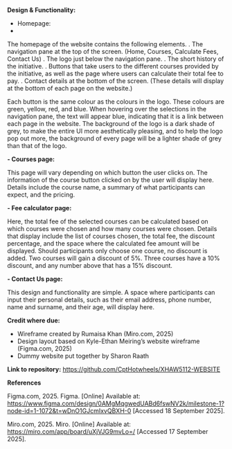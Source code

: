 **Design & Functionality:**

-	Homepage:
-	
The homepage of the website contains the following elements.
.  The navigation pane at the top of the screen. (Home, Courses, Calculate Fees, Contact Us)
. The logo just below the navigation pane.
. The short history of the initiative.
. Buttons that take users to the different courses provided by the initiative, as well as the page where users can calculate their total fee to pay.
. Contact details at the bottom of the screen. (These details will display at the bottom of each page on the website.)
 	
Each button is the same colour as the colours in the logo. These colours are green, yellow, red, and blue.
When hovering over the selections in the navigation pane, the text will appear blue, indicating that it is a link between each page in the website. The background of the logo is a dark shade of grey, to make the entire UI more aesthetically pleasing, and to help the logo pop out more, the background of every page will be a lighter shade of grey than that of the logo.

**-	Courses page:**

This page will vary depending on which button the user clicks on. The information of the course button clicked on by the user will display here.
Details include the course name, a summary of what participants can expect, and the pricing.

**-	Fee calculator page:**

Here, the total fee of the selected courses can be calculated based on which courses were chosen and how many courses were chosen. 
Details that display include the list of courses chosen, the total fee, the discount percentage, and the space where the calculated fee amount will be displayed. Should participants only choose one course, no discount is added. Two courses will gain a discount of 5%. Three courses have a 10% discount, and any number above that has a 15% discount. 


**-	Contact Us page:**

This design and functionality are simple. A space where participants can input their personal details, such as their email address, phone number, name and surname, and their age, will display here.

**Credit where due:**

-	Wireframe created by Rumaisa Khan (Miro.com, 2025)
-	Design layout based on Kyle-Ethan Meiring’s website wireframe (Figma.com, 2025)
-	Dummy website put together by Sharon Raath


**Link to repository:**
https://github.com/CptHotwheels/XHAW5112-WEBSITE

**References**

Figma.com, 2025. Figma. [Online] 
Available at: https://www.figma.com/design/0AMgMqgwedUABd6fswNV2k/milestone-1?node-id=1-1072&t=wDnO1GJcmIxvQBXH-0
[Accessed 18 September 2025].

Miro.com, 2025. Miro. [Online] 
Available at: https://miro.com/app/board/uXjVJG9mvLo=/
[Accessed 17 September 2025].

